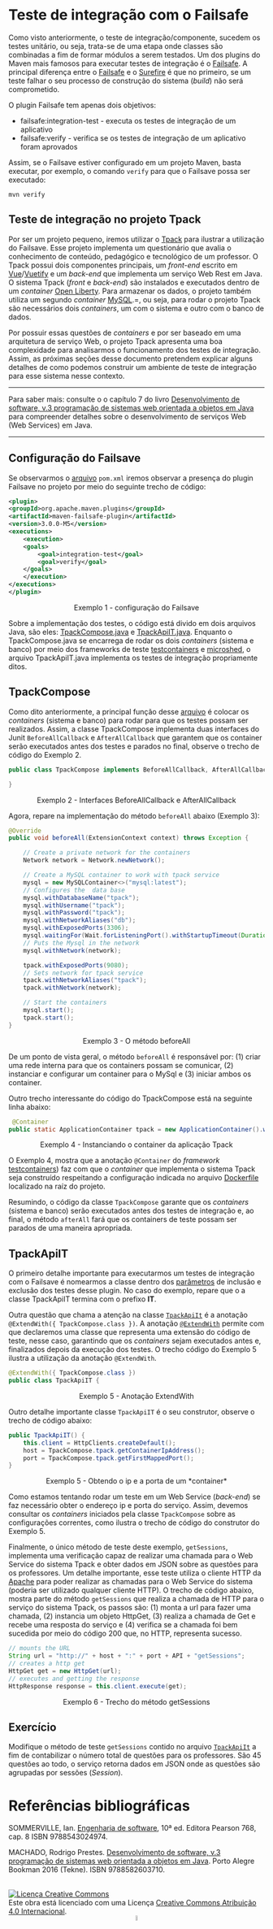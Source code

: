 # Teste de integração com o Failsafe

Como visto anteriormente, o teste de integração/componente, sucedem os testes unitário, ou seja, trata-se de uma etapa onde classes são combinadas a fim de formar módulos a serem testados. Um dos plugins do Maven mais famosos para executar testes de integração é o [Failsafe](https://maven.apache.org/surefire/maven-failsafe-plugin/). A principal diferença entre o [Failsafe](https://maven.apache.org/surefire/maven-failsafe-plugin/) e o [Surefire](https://maven.apache.org/surefire/maven-surefire-plugin/) é que no primeiro, se um teste falhar o seu processo de construção do sistema (*build*) não será comprometido.

O plugin Failsafe tem apenas dois objetivos:

* failsafe:integration-test - executa os testes de integração de um aplicativo
* failsafe:verify - verifica se os testes de integração de um aplicativo foram aprovados

Assim, se o Failsave estiver configurado em um projeto Maven, basta executar, por exemplo, o comando `verify` para que o Failsave possa ser executado:

    mvn verify

## Teste de integração no projeto Tpack

Por ser um projeto pequeno, iremos utilizar o [Tpack](https://github.com/rodrigoprestesmachado/tpack) para ilustrar a utilização do Failsave. Esse projeto implementa um questionário que avalia o conhecimento de conteúdo, pedagógico e tecnológico de um professor. O Tpack possui dois componentes principais, um *front-end* escrito em [Vue](https://vuejs.org)/[Vuetify](https://vuetifyjs.com/en/) e um *back-end* que implementa um serviço Web Rest em Java.
O sistema Tpack (*front* e *back-end*) são instalados e executados dentro de um *container* [Open Liberty](https://hub.docker.com/_/open-liberty). Para armazenar os dados, o projeto também utiliza um segundo *container* [MySQL](https://hub.docker.com/_/mysql).=, ou seja, para rodar o projeto Tpack são necessários dois *containers*, um com o sistema e outro com o banco de dados.

Por possuir essas questões de *containers* e por ser baseado em uma arquitetura de serviço Web, o projeto Tpack apresenta uma boa complexidade para analisarmos o funcionamento dos testes de integração. Assim, as próximas seções desse documento pretendem explicar alguns detalhes de como podemos construir um ambiente de teste de integração para esse sistema nesse contexto.

---
Para saber mais: consulte o o capítulo 7 do livro [Desenvolvimento de software, v.3 programação de sistemas web orientada a objetos em Java](https://biblioteca.ifrs.edu.br/pergamum_ifrs/biblioteca_s/acesso_login.php?cod_acervo_acessibilidade=5020683&acesso=aHR0cHM6Ly9pbnRlZ3JhZGEubWluaGFiaWJsaW90ZWNhLmNvbS5ici9ib29rcy85Nzg4NTgyNjAzNzEw&label=acesso%20restrito) para compreender detalhes sobre o desenvolvimento de serviços Web (Web Services) em Java.

---

## Configuração do Failsave

Se observarmos o [arquivo](https://github.com/rodrigoprestesmachado/tpack/blob/master/pom.xml) `pom.xml` iremos observar a presença do plugin Failsave no projeto por meio do seguinte trecho de código:

```xml
<plugin>
<groupId>org.apache.maven.plugins</groupId>
<artifactId>maven-failsafe-plugin</artifactId>
<version>3.0.0-M5</version>
<executions>
    <execution>
    <goals>
        <goal>integration-test</goal>
        <goal>verify</goal>
    </goals>
    </execution>
</executions>
</plugin>
```

<center>Exemplo 1 - configuração do Failsave</center>

Sobre a implementação dos testes, o código está divido em dois arquivos Java, são eles: [TpackCompose.java](https://github.com/rodrigoprestesmachado/tpack/blob/master/src/test/java/edu/ifrs/tpack/integration/TpackApiIT.java) e [TpackApiIT.java](https://github.com/rodrigoprestesmachado/tpack/blob/master/src/test/java/edu/ifrs/tpack/integration/TpackCompose.java). Enquanto o TpackCompose.java se encarrega de rodar os dois *containers* (sistema e banco) por meio dos frameworks de teste [testcontainers](https://www.testcontainers.org) e [microshed](https://microshed.org/microshed-testing/), o arquivo TpackApiIT.java implementa os testes de integração propriamente ditos.

## TpackCompose

Como dito anteriormente, a principal função desse [arquivo](https://github.com/rodrigoprestesmachado/tpack/blob/master/src/test/java/edu/ifrs/tpack/integration/TpackApiIT.java) é colocar os *containers* (sistema e banco) para rodar para que os testes possam ser realizados. Assim, a classe TpackCompose implementa duas interfaces do Junit `BeforeAllCallback` e `AfterAllCallback` que garantem que os container serão executados antes dos testes e parados no final, observe o trecho de código do Exemplo 2.

```java
public class TpackCompose implements BeforeAllCallback, AfterAllCallback {

}
```
<center>Exemplo 2 - Interfaces BeforeAllCallback e AfterAllCallback</center>

Agora, repare na implementação do método `beforeAll` abaixo (Exemplo 3):

```java
@Override
public void beforeAll(ExtensionContext context) throws Exception {

    // Create a private network for the containers
    Network network = Network.newNetwork();

    // Create a MySQL container to work with tpack service
    mysql = new MySQLContainer<>("mysql:latest");
    // Configures the  data base
    mysql.withDatabaseName("tpack");
    mysql.withUsername("tpack");
    mysql.withPassword("tpack");
    mysql.withNetworkAliases("db");
    mysql.withExposedPorts(3306);
    mysql.waitingFor(Wait.forListeningPort().withStartupTimeout(Duration.ofSeconds(60)));
    // Puts the Mysql in the network
    mysql.withNetwork(network);

    tpack.withExposedPorts(9080);
    // Sets network for tpack service
    tpack.withNetworkAliases("tpack");
    tpack.withNetwork(network);

    // Start the containers
    mysql.start();
    tpack.start();
}
```
<center>Exemplo 3 - O método beforeAll</center>

De um ponto de vista geral, o método `beforeAll` é responsável por: (1) criar uma rede interna para que os containers possam se comunicar, (2) instanciar e configurar um container para o MySql e (3) iniciar ambos os container.

Outro trecho interessante do código do TpackCompose está na seguinte linha abaixo:

```java 
 @Container
public static ApplicationContainer tpack = new ApplicationContainer().withAppContextRoot("/tpack").waitingFor(Wait.forHttp("/tpack"));
```
<center>Exemplo 4 - Instanciando o container da aplicação Tpack</center>

O Exemplo 4, mostra que a anotação `@Container` do *framework* [testcontainers](https://www.testcontainers.org)) faz com que o *container* que implementa o sistema Tpack seja construído respeitando a configuração indicada no arquivo [Dockerfile](https://github.com/rodrigoprestesmachado/tpack/blob/master/Dockerfile) localizado na raíz do projeto.

Resumindo, o código da classe `TpackCompose` garante que os *containers* (sistema e banco) serão executados antes dos testes de integração e, ao final, o método `afterAll` fará que os containers de teste possam ser parados de uma maneira apropriada.

## TpackApiIT

O primeiro detalhe importante para executarmos um testes de integração com o Failsave é nomearmos a classe dentro dos [parâmetros](https://maven.apache.org/surefire/maven-failsafe-plugin/examples/inclusion-exclusion.html) de inclusão e exclusão dos testes desse plugin. No caso do exemplo, repare que o a classe TpackApiIT termina com o prefixo **IT**.

Outra questão que chama a atenção na classe [`TpackApiIt`](https://github.com/rodrigoprestesmachado/tpack/blob/master/src/test/java/edu/ifrs/tpack/integration/TpackApiIT.java) é a anotação `@ExtendWith({ TpackCompose.class })`. A anotação [`@ExtendWith`](https://junit.org/junit5/docs/current/user-guide/#extensions-registration-declarative) permite com que declaremos uma classe que representa uma extensão do código de teste, nesse caso, garantindo que os *containers* sejam executados antes e, finalizados depois da execução dos testes. O trecho código do Exemplo 5 ilustra a utilização da anotação `@ExtendWith`.

```java
@ExtendWith({ TpackCompose.class })
public class TpackApiIT {
```
<center>Exemplo 5 - Anotação ExtendWith</center>

Outro detalhe importante classe `TpackApiIT` é o seu construtor, observe o trecho de código abaixo:

```java
public TpackApiIT() {
    this.client = HttpClients.createDefault();
    host = TpackCompose.tpack.getContainerIpAddress();
    port = TpackCompose.tpack.getFirstMappedPort();
}
```
<center>Exemplo 5 - Obtendo o ip e a porta de um *container*</center>

Como estamos tentando rodar um teste em um Web Service (*back-end*) se faz necessário obter o endereço ip e porta do serviço. Assim, devemos consultar os *containers* iniciados pela classe `TpackCompose` sobre as configurações correntes, como ilustra o trecho de código do construtor do Exemplo 5.

Finalmente, o único método de teste deste exemplo, `getSessions`, implementa uma verificação capaz de realizar uma chamada para o Web Service do sistema Tpack e obter dados em JSON sobre as questões para os professores. Um detalhe importante, esse teste utiliza o cliente HTTP da [Apache](https://hc.apache.org) para poder realizar as chamadas para o Web Service do sistema (poderia ser utilizado qualquer cliente HTTP). O trecho de código abaixo, mostra parte do método  `getSessions` que realiza a chamada de HTTP para o serviço do sistema Tpack, os passos são: (1) monta a url para fazer uma chamada, (2) instancia um objeto HttpGet, (3) realiza a chamada de Get e recebe uma resposta do serviço e (4) verifica se a chamada foi bem sucedida por meio do código 200 que, no HTTP, representa sucesso.

```java
// mounts the URL
String url = "http://" + host + ":" + port + API + "getSessions";
// creates a http get
HttpGet get = new HttpGet(url);
// executes and getting the response
HttpResponse response = this.client.execute(get);
```
<center>Exemplo 6 - Trecho do método getSessions</center>

## Exercício

Modifique o método de teste `getSessions` contido no arquivo [`TpackApiIt`](https://github.com/rodrigoprestesmachado/tpack/blob/master/src/test/java/edu/ifrs/tpack/integration/TpackApiIT.java) a fim de contabilizar o número total de questões para os professores. São 45 questões ao todo, o serviço retorna dados em JSON onde as questões são agrupadas por sessões (*Session*).

# Referências bibliográficas

SOMMERVILLE, Ian. [Engenharia de software](https://biblioteca.ifrs.edu.br/pergamum_ifrs/biblioteca_s/acesso_login.php?cod_acervo_acessibilidade=5030950&acesso=aHR0cHM6Ly9taWRkbGV3YXJlLWJ2LmFtNC5jb20uYnIvU1NPL2lmcnMvOTc4ODU0MzAyNDk3NA==&label=acesso%20restrito), 10ª ed. Editora Pearson 768, cap. 8 ISBN 9788543024974.

MACHADO, Rodrigo Prestes. [Desenvolvimento de software, v.3 programação de sistemas web orientada a objetos em Java](https://biblioteca.ifrs.edu.br/pergamum_ifrs/biblioteca_s/acesso_login.php?cod_acervo_acessibilidade=5020683&acesso=aHR0cHM6Ly9pbnRlZ3JhZGEubWluaGFiaWJsaW90ZWNhLmNvbS5ici9ib29rcy85Nzg4NTgyNjAzNzEw&label=acesso%20restrito). Porto Alegre Bookman 2016 (Tekne). ISBN 9788582603710.

<br/>
<a rel="license" href="http://creativecommons.org/licenses/by/4.0/"><img alt="Licença Creative Commons" style="border-width:0" src="https://i.creativecommons.org/l/by/4.0/80x15.png" /></a><br />Este obra está licenciado com uma Licença <a rel="license" href="http://creativecommons.org/licenses/by/4.0/">Creative Commons Atribuição 4.0 Internacional</a>.

<center>
<a href="https://github.com/rodrigoprestesmachado"><img src="imgs/logo.png" width="5%" height="5%" alt="Rodrigo Prestes Machado"></a>
</center>